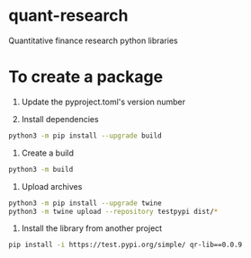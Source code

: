 # quant-research
Quantitative finance research python libraries

# To create a package

1. Update the pyproject.toml's version number

1. Install dependencies

```sh
python3 -m pip install --upgrade build
```

1. Create a build

```sh
python3 -m build
```

1. Upload archives

```sh
python3 -m pip install --upgrade twine
python3 -m twine upload --repository testpypi dist/*
```


1. Install the library from another project
```sh
pip install -i https://test.pypi.org/simple/ qr-lib==0.0.9
```